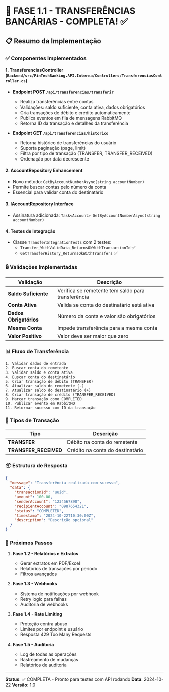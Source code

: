 # 🏦 FASE 1.1 - TRANSFERÊNCIAS BANCÁRIAS - COMPLETA! ✅

## 📋 Resumo da Implementação

### ✅ Componentes Implementados

#### 1. **TransferenciasController** (`Backend/src/FinTechBanking.API.Interna/Controllers/TransferenciasController.cs`)
- **Endpoint POST `/api/transferencias/transferir`**
  - Realiza transferências entre contas
  - Validações: saldo suficiente, conta ativa, dados obrigatórios
  - Cria transações de débito e crédito automaticamente
  - Publica eventos em fila de mensagens RabbitMQ
  - Retorna ID da transação e detalhes da transferência

- **Endpoint GET `/api/transferencias/historico`**
  - Retorna histórico de transferências do usuário
  - Suporta paginação (page, limit)
  - Filtra por tipo de transação (TRANSFER, TRANSFER_RECEIVED)
  - Ordenação por data decrescente

#### 2. **AccountRepository Enhancement**
- Novo método: `GetByAccountNumberAsync(string accountNumber)`
- Permite buscar contas pelo número da conta
- Essencial para validar conta do destinatário

#### 3. **IAccountRepository Interface**
- Assinatura adicionada: `Task<Account> GetByAccountNumberAsync(string accountNumber)`

#### 4. **Testes de Integração**
- Classe `TransferIntegrationTests` com 2 testes:
  - `Transfer_WithValidData_ReturnsOkWithTransactionId` ✅
  - `GetTransferHistory_ReturnsOkWithTransfers` ✅

### 🔒 Validações Implementadas

| Validação | Descrição |
|-----------|-----------|
| **Saldo Suficiente** | Verifica se remetente tem saldo para transferência |
| **Conta Ativa** | Valida se conta do destinatário está ativa |
| **Dados Obrigatórios** | Número da conta e valor são obrigatórios |
| **Mesma Conta** | Impede transferência para a mesma conta |
| **Valor Positivo** | Valor deve ser maior que zero |

### 📊 Fluxo de Transferência

```
1. Validar dados de entrada
2. Buscar conta do remetente
3. Validar saldo e conta ativa
4. Buscar conta do destinatário
5. Criar transação de débito (TRANSFER)
6. Atualizar saldo do remetente (-)
7. Atualizar saldo do destinatário (+)
8. Criar transação de crédito (TRANSFER_RECEIVED)
9. Marcar transação como COMPLETED
10. Publicar evento em RabbitMQ
11. Retornar sucesso com ID da transação
```

### 🔄 Tipos de Transação

| Tipo | Descrição |
|------|-----------|
| **TRANSFER** | Débito na conta do remetente |
| **TRANSFER_RECEIVED** | Crédito na conta do destinatário |

### 📦 Estrutura de Resposta

```json
{
  "message": "Transferência realizada com sucesso",
  "data": {
    "transactionId": "uuid",
    "amount": 100.00,
    "senderAccount": "1234567890",
    "recipientAccount": "0987654321",
    "status": "COMPLETED",
    "timestamp": "2024-10-22T10:30:00Z",
    "description": "Descrição opcional"
  }
}
```

### 🚀 Próximos Passos

1. **Fase 1.2 - Relatórios e Extratos**
   - Gerar extratos em PDF/Excel
   - Relatórios de transações por período
   - Filtros avançados

2. **Fase 1.3 - Webhooks**
   - Sistema de notificações por webhook
   - Retry logic para falhas
   - Auditoria de webhooks

3. **Fase 1.4 - Rate Limiting**
   - Proteção contra abuso
   - Limites por endpoint e usuário
   - Resposta 429 Too Many Requests

4. **Fase 1.5 - Auditoria**
   - Log de todas as operações
   - Rastreamento de mudanças
   - Relatórios de auditoria

---

**Status**: ✅ COMPLETA - Pronto para testes com API rodando
**Data**: 2024-10-22
**Versão**: 1.0


